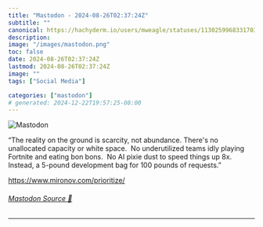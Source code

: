 ```yaml
---
title: "Mastodon - 2024-08-26T02:37:24Z"
subtitle: ""
canonical: https://hachyderm.io/users/mweagle/statuses/113025996833170312
description:
image: "/images/mastodon.png"
toc: false
date: 2024-08-26T02:37:24Z
lastmod: 2024-08-26T02:37:24Z
image: ""
tags: ["Social Media"]

categories: ["mastodon"]
# generated: 2024-12-22T19:57:25-08:00
---
```

![Mastodon](/images/mastodon.png)

<p>“The reality on the ground is scarcity, not abundance. There&#39;s no unallocated capacity or white space.  No underutilized teams idly playing Fortnite and eating bon bons.  No AI pixie dust to speed things up 8x.  Instead, a 5-pound development bag for 100 pounds of requests.”</p><p><a href="https://www.mironov.com/prioritize/" target="_blank" rel="nofollow noopener noreferrer" translate="no"><span class="invisible">https://www.</span><span class="">mironov.com/prioritize/</span><span class="invisible"></span></a></p>


###### [Mastodon Source 🐘](https://hachyderm.io/@mweagle/113025996833170312)

___
